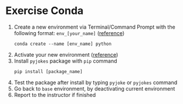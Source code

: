# Exercise Conda

1. Create a new environment via Terminal/Command Prompt with the following format: `env_[your_name]` ([reference](https://docs.conda.io/projects/conda/en/latest/user-guide/tasks/manage-environments.html#creating-an-environment-with-commands))
    ```
    conda create --name [env_name] python
    ```
2. Activate your new environment ([reference](https://docs.conda.io/projects/conda/en/latest/user-guide/tasks/manage-environments.html#activating-an-environment))
3. Install `pyjokes` package with `pip` command
    ```
    pip install [package_name]
    ```
4. Test the package after install by typing `pyjoke` or `pyjokes` command
5. Go back to `base` environment, by deactivating current environment
6. Report to the instructor if finished

